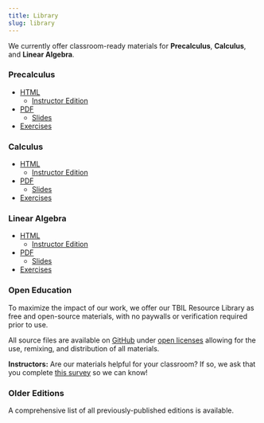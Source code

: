 ```yaml
---
title: Library
slug: library
---
```


We currently offer classroom-ready materials for **Precalculus**, **Calculus**, and
**Linear Algebra**.

### Precalculus

- [HTML](../precalculus/2024e/)
    - [Instructor Edition](../precalculus/2024e/instructor/)
- [PDF](../precalculus/2024e/print/TBIL-Precal-2024e.pdf)
    - [Slides](../precalculus/2024e/print/TBIL-Precal-2024e-slides.pdf)
- [Exercises](../precalculus/2024e/exercises/)

### Calculus

- [HTML](../calculus/2024e/)
    - [Instructor Edition](../calculus/2024e/instructor/)
- [PDF](../calculus/2024e/print/TBIL-Calc-2024e.pdf)
    - [Slides](../calculus/2024e/print/TBIL-Calc-2024e-slides.pdf)
- [Exercises](../calculus/2024e/exercises/)

### Linear Algebra

- [HTML](../linear-algebra/2024e/)
    - [Instructor Edition](../linear-algebra/2024e/instructor/)
- [PDF](../linear-algebra/2024e/print/TBIL-LA-2024e.pdf)
    - [Slides](../linear-algebra/2024e/print/TBIL-LA-2024e-slides.pdf)
- [Exercises](../linear-algebra/2024e/exercises/)

### Open Education

To maximize the impact of our work, we offer our
TBIL Resource Library
as free and open-source materials, with no paywalls or
verification required prior to use.

All source files are
available on [GitHub](https://github.com/TeamBasedInquiryLearning/library) under
[open licenses](https://github.com/TeamBasedInquiryLearning/library/blob/main/LICENSE.md)
allowing for the use, remixing, and distribution of all materials.

**Instructors:**
Are our materials helpful for your classroom? If so, we ask that you complete
[this survey](https://forms.gle/bgf8dEH9mrWg1cvm9) so we can know!

### Older Editions

A comprehensive list of all previously-published editions is available.
